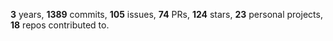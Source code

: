 **3** years, **1389** commits, **105** issues, **74** PRs, **124** stars, **23** personal projects, **18** repos contributed to.
